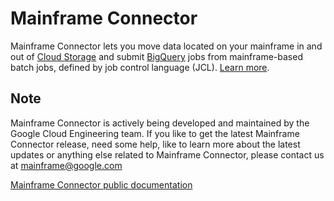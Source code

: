 # Mainframe Connector
Mainframe Connector lets you move data located on your mainframe in and out of [Cloud Storage](https://cloud.google.com/storage/docs/introduction) and submit [BigQuery](https://cloud.google.com/bigquery/docs/introduction) jobs from mainframe-based batch jobs, defined by job control language (JCL). [Learn more](https://cloud.google.com/mainframe-connector/docs/overview).


## Note
Mainframe Connector is actively being developed and maintained by the Google Cloud Engineering team. 
If you like to get the latest Mainframe Connector release, need some help, like to learn more about the latest updates or anything else related to Mainframe Connector, 
please contact us at mainframe@google.com

[Mainframe Connector public documentation](https://cloud.google.com/mainframe-connector/docs)
